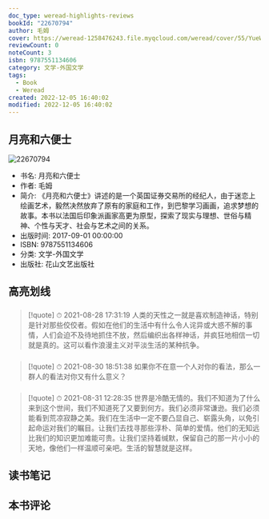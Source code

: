 ```yaml
---
doc_type: weread-highlights-reviews
bookId: "22670794"
author: 毛姆
cover: https://weread-1258476243.file.myqcloud.com/weread/cover/55/YueWen_22670794/t7_YueWen_22670794.jpg
reviewCount: 0
noteCount: 3
isbn: 9787551134606
category: 文学-外国文学
tags:
  - Book
  - Weread
created: 2022-12-05 16:40:02
modified: 2022-12-05 16:40:02
---
```


## 月亮和六便士

![22670794](https://weread-1258476243.file.myqcloud.com/weread/cover/55/YueWen_22670794/t7_YueWen_22670794.jpg)
- 书名: 月亮和六便士
- 作者: 毛姆
- 简介: 《月亮和六便士》讲述的是一个英国证券交易所的经纪人，由于迷恋上绘画艺术，毅然决然放弃了原有的家庭和工作，到巴黎学习画画，追求梦想的故事。本书以法国后印象派画家高更为原型，探索了现实与理想、世俗与精神、个性与天才、社会与艺术之间的关系。
- 出版时间: 2017-09-01 00:00:00
- ISBN: 9787551134606
- 分类: 文学-外国文学
- 出版社: 花山文艺出版社

## 高亮划线

### 


> [!quote] ⏱ 2021-08-28 17:31:19
> 人类的天性之一就是喜欢制造神话，特别是针对那些佼佼者。假如在他们的生活中有什么令人诧异或大惑不解的事情，人们会迫不及待地抓住不放，然后编织出各样神话，并疯狂地相信一切就是真的。这可以看作浪漫主义对平淡生活的某种抗争。
 


### 


> [!quote] ⏱ 2021-08-30 18:51:38
> 如果你不在意一个人对你的看法，那么一群人的看法对你又有什么意义？
 


### 


> [!quote] ⏱ 2021-08-31 12:28:35
> 世界是冷酷无情的。我们不知道为了什么来到这个世间，我们不知道死了又要到何方。我们必须非常谦逊。我们必须能看到荒凉寂静之美。我们在生活中一定不要凸显自己、崭露头角，以免引起命运对我们的瞩目。让我们去找寻那些淳朴、简单的爱情。他们的无知远比我们的知识更加难能可贵。让我们坚持着缄默，保留自己的那一片小小的天地，像他们一样温顺可亲吧。生活的智慧就是这样。
 



## 读书笔记


## 本书评论

